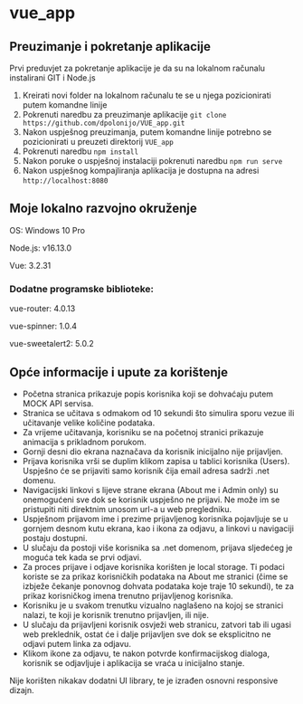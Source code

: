 # vue_app

## Preuzimanje i pokretanje aplikacije

Prvi preduvjet za pokretanje aplikacije je da su na lokalnom računalu instalirani GIT i Node.js

1. Kreirati novi folder na lokalnom računalu te se u njega pozicionirati putem komandne linije
2. Pokrenuti naredbu za preuzimanje aplikacije `git clone https://github.com/dpolonijo/VUE_app.git`
3. Nakon uspješnog preuzimanja, putem komandne linije potrebno se pozicionirati u preuzeti direktorij `VUE_app`
4. Pokrenuti naredbu `npm install`
5. Nakon poruke o uspješnoj instalaciji pokrenuti naredbu `npm run serve`
6. Nakon uspješnog kompajliranja aplikacija je dostupna na adresi `http://localhost:8080`

## Moje lokalno razvojno okruženje

OS: Windows 10 Pro

Node.js: v16.13.0

Vue: 3.2.31

### Dodatne programske biblioteke:
vue-router: 4.0.13

vue-spinner: 1.0.4

vue-sweetalert2: 5.0.2

## Opće informacije i upute za korištenje

- Početna stranica prikazuje popis korisnika koji se dohvaćaju putem MOCK API servisa.
- Stranica se učitava s odmakom od 10 sekundi što simulira sporu vezue ili učitavanje velike količine podataka.
- Za vrijeme učitavanja, korisniku se na početnoj stranici prikazuje animacija s prikladnom porukom.
- Gornji desni dio ekrana naznačava da korisnik inicijalno nije prijavljen.
- Prijava korisnika vrši se duplim klikom zapisa u tablici korisnika (Users). Uspješno će se prijaviti samo korisnik čija email adresa sadrži .net domenu.
- Navigacijski linkovi s lijeve strane ekrana (About me i Admin only) su onemogućeni sve dok se korisnik uspješno ne prijavi. Ne može im se pristupiti niti direktnim unosom url-a u web pregledniku.
- Uspješnom prijavom ime i prezime prijavljenog korisnika pojavljuje se u gornjem desnom kutu ekrana, kao i ikona za odjavu, a linkovi u navigaciji postaju dostupni.
- U slučaju da postoji više korisnika sa .net domenom, prijava sljedećeg je moguća tek kada se prvi odjavi. 
- Za proces prijave i odjave korisnika korišten je local storage. Ti podaci koriste se za prikaz korisničkih podataka na About me stranici (čime se izbježe čekanje ponovnog dohvata podataka koje traje 10 sekundi), te za prikaz korisničkog imena trenutno prijavljenog korisnika.
- Korisniku je u svakom trenutku vizualno naglašeno na kojoj se stranici nalazi, te koji je korisnik trenutno prijavljen, ili nije.
- U slučaju da prijavljeni korisnik osvježi web stranicu, zatvori tab ili ugasi web preklednik, ostat će i dalje prijavljen sve dok se eksplicitno ne odjavi putem linka za odjavu.
- Klikom ikone za odjavu, te nakon potvrde konfirmacijskog dialoga, korisnik se odjavljuje i aplikacija se vraća u inicijalno stanje.

Nije korišten nikakav dodatni UI library, te je izrađen osnovni responsive dizajn.








